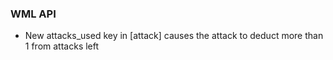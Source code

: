  ### WML API
   * New attacks_used key in [attack] causes the attack to deduct more than 1 from attacks left